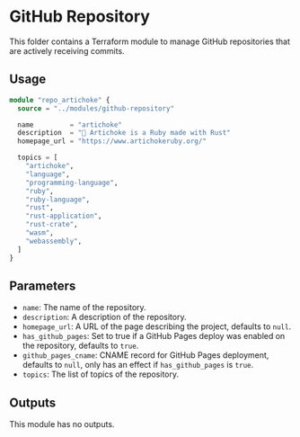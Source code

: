 # GitHub Repository

This folder contains a Terraform module to manage GitHub repositories that are actively
receiving commits.

## Usage

```terraform
module "repo_artichoke" {
  source = "../modules/github-repository"

  name         = "artichoke"
  description  = "💎 Artichoke is a Ruby made with Rust"
  homepage_url = "https://www.artichokeruby.org/"

  topics = [
    "artichoke",
    "language",
    "programming-language",
    "ruby",
    "ruby-language",
    "rust",
    "rust-application",
    "rust-crate",
    "wasm",
    "webassembly",
  ]
}
```

## Parameters

- `name`: The name of the repository.
- `description`: A description of the repository.
- `homepage_url`: A URL of the page describing the project, defaults to `null`.
- `has_github_pages`: Set to true if a GitHub Pages deploy was enabled on the
  repository, defaults to `true`.
- `github_pages_cname`: CNAME record for GitHub Pages deployment, defaults to
  `null`, only has an effect if `has_github_pages` is `true`.
- `topics`: The list of topics of the repository.

## Outputs

This module has no outputs.
